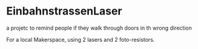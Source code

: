 # EinbahnstrassenLaser

a projetc to remind people if they walk through doors in th wrong direction

For a local Makerspace, using 2 lasers and 2 foto-resistors.
